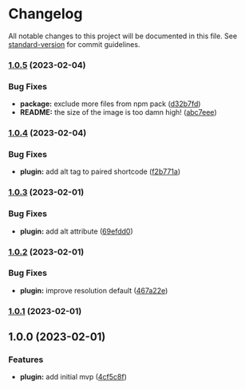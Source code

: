 # Changelog

All notable changes to this project will be documented in this file. See [standard-version](https://github.com/conventional-changelog/standard-version) for commit guidelines.

### [1.0.5](https://github.com/bmuenzenmeyer/eleventy-plugin-inline-link-favicon/compare/v1.0.4...v1.0.5) (2023-02-04)


### Bug Fixes

* **package:** exclude more files from npm pack ([d32b7fd](https://github.com/bmuenzenmeyer/eleventy-plugin-inline-link-favicon/commit/d32b7fd281ddf822fa2c0f7df1b021a635c08b01))
* **README:** the size of the image is too damn high! ([abc7eee](https://github.com/bmuenzenmeyer/eleventy-plugin-inline-link-favicon/commit/abc7eee1274d09088e39821c6daa29cc6264ea7e))

### [1.0.4](https://github.com/bmuenzenmeyer/eleventy-plugin-inline-link-favicon/compare/v1.0.3...v1.0.4) (2023-02-04)


### Bug Fixes

* **plugin:** add alt tag to paired shortcode ([f2b771a](https://github.com/bmuenzenmeyer/eleventy-plugin-inline-link-favicon/commit/f2b771a7fa7958924b553bf789b606e009a1fca3))

### [1.0.3](https://github.com/bmuenzenmeyer/eleventy-plugin-inline-link-favicon/compare/v1.0.2...v1.0.3) (2023-02-01)


### Bug Fixes

* **plugin:** add alt attribute ([69efdd0](https://github.com/bmuenzenmeyer/eleventy-plugin-inline-link-favicon/commit/69efdd0eb85b4f5fe79ab12234d0f810bd228aae))

### [1.0.2](https://github.com/bmuenzenmeyer/eleventy-plugin-inline-link-favicon/compare/v1.0.1...v1.0.2) (2023-02-01)


### Bug Fixes

* **plugin:** improve resolution default ([467a22e](https://github.com/bmuenzenmeyer/eleventy-plugin-inline-link-favicon/commit/467a22ea0d2ad39f971e9c0ac2980b4734262850))

### [1.0.1](https://github.com/bmuenzenmeyer/eleventy-plugin-inline-link-favicon/compare/v1.0.0...v1.0.1) (2023-02-01)

## 1.0.0 (2023-02-01)


### Features

* **plugin:** add initial mvp ([4cf5c8f](https://github.com/bmuenzenmeyer/eleventy-plugin-inline-link-favicon/commit/4cf5c8f50eebcee0668556d8fac11571cb19ed43))
